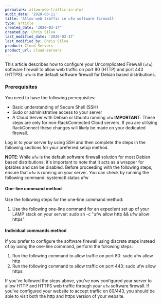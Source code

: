 ```yaml
---
permalink: allow-web-traffic-in-ufw/
audit_date: '2020-03-11'
title: 'Allow web traffic in ufw software firewall'
type: article
created_date: '2020-03-17'
created_by: Chris Silva
last_modified_date: '2020-03-17'
last_modified_by: Chris Silva
product: Cloud Servers
product_url: cloud-servers
---
```

This article describes how to configure your Uncomplicated Firewall (`ufw`) software firewall to allow web traffic on port 80 (HTTP) and port 443 (HTTPS). `ufw` is the default software firewall for Debian based distributions. 
### Prerequisites
You need to have the following prerequisites:
- Basic understanding of Secure Shell (SSH)
- Sudo or administrative access to your server
- A Cloud Server with Debian or Ubuntu running `ufw`
**IMPORTANT**: These steps are only for non-RackConnected Cloud servers. If you are utilizing RackConnect these changes will likely be made on your dedicated firewall. 

Log in to your server by using SSH and then complete the steps in the following sections for
your preferred setup method.

**NOTE**: While `ufw` is the default software firewall solution for most Debian based distributions, it's important to note that it acts as a wrapper for iptables and can be disabled. Before proceeding with the following steps, ensure that `ufw` is running on your server. You can check by running the following command:
        systemctl status ufw

#### One-line command method
Use the following steps for the one-line command method:
1. Use the following one-line command for an expedient set up of your LAMP stack on your server:
        sudo sh -c "ufw allow http && ufw allow https"
        
#### Individual commands method
If you prefer to configure the software firewall using discrete steps instead of by using the
one-line command, perform the following steps:
1.  Run the following command to allow traffic on port 80:
        sudo ufw allow http
2.  Run the following command to allow traffic on port 443:
        sudo ufw allow https

If you've followed the steps above, you've now configured your server to allow HTTP and HTTPS web traffic through your `ufw` software firewall. If you've configured your website to accept traffic on 80/443, you should be able to visit both the http and https version of your website. 
